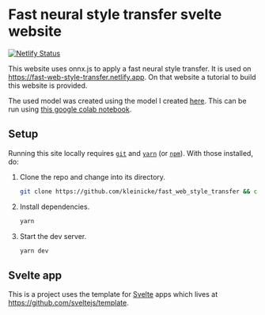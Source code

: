 # Fast neural style transfer svelte website

[![Netlify Status](https://api.netlify.com/api/v1/badges/d0e692a2-1cf8-444d-a5e2-383b6103222d/deploy-status)](https://app.netlify.com/sites/fast-web-style-transfer/deploys)

This website uses onnx.js to apply a fast neural style transfer. It is used on <https://fast-web-style-transfer.netlify.app>. On that website a tutorial to build this website is provided.

The used model was created using the model I created [here](https://github.com/kleinicke/onnx_small_style). This can be run using [this google colab notebook](https://colab.research.google.com/drive/15Uo8C-maoLmOJdOC54_rTo_lORNHZ29P?usp=sharing).

## Setup

Running this site locally requires [`git`](https://git-scm.com) and [`yarn`](https://yarnpkg.com) (or [`npm`](https://npmjs.com)). With those installed, do:

1. Clone the repo and change into its directory.

   ```sh
   git clone https://github.com/kleinicke/fast_web_style_transfer && cd fast_web_style_transfer
   ```

2. Install dependencies.

   ```sh
   yarn
   ```

3. Start the dev server.

   ```sh
   yarn dev
   ```

## Svelte app

This is a project uses the template for [Svelte](https://svelte.dev) apps which lives at <https://github.com/sveltejs/template>.

<!-- ## Get started

Install the dependencies...

```bash
cd svelte-app
npm install
```

...then start [Rollup](https://rollupjs.org):

```bash
npm run dev
```

Navigate to [localhost:5000](http://localhost:5000). You should see your app running. Edit a component file in `src`, save it, and reload the page to see your changes.

By default, the server will only respond to requests from localhost. To allow connections from other computers, edit the `sirv` commands in package.json to include the option `--host 0.0.0.0`.

If you're using [Visual Studio Code](https://code.visualstudio.com/) we recommend installing the official extension [Svelte for VS Code](https://marketplace.visualstudio.com/items?itemName=svelte.svelte-vscode). If you are using other editors you may need to install a plugin in order to get syntax highlighting and intellisense.

## Building and running in production mode

To create an optimised version of the app:

```bash
npm run build
```

You can run the newly built app with `npm run start`. This uses [sirv](https://github.com/lukeed/sirv), which is included in your package.json's `dependencies` so that the app will work when you deploy to platforms like [Heroku](https://heroku.com).

## Single-page app mode

By default, sirv will only respond to requests that match files in `public`. This is to maximise compatibility with static fileservers, allowing you to deploy your app anywhere.

If you're building a single-page app (SPA) with multiple routes, sirv needs to be able to respond to requests for *any* path. You can make it so by editing the `"start"` command in package.json:

```js
"start": "sirv public --single"
```

## Using TypeScript

This template comes with a script to set up a TypeScript development environment, you can run it immediately after cloning the template with:

```bash
node scripts/setupTypeScript.js
```

Or remove the script via:

```bash
rm scripts/setupTypeScript.js
```

## Deploying to the web

### With [Vercel](https://vercel.com)

Install `vercel` if you haven't already:

```bash
npm install -g vercel
```

Then, from within your project folder:

```bash
cd public
vercel deploy --name my-project
```

### With [surge](https://surge.sh/)

Install `surge` if you haven't already:

```bash
npm install -g surge
```

Then, from within your project folder:

```bash
npm run build
surge public my-project.surge.sh
``` -->
